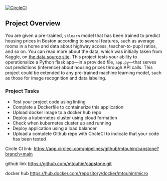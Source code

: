[![CircleCI](https://dl.circleci.com/status-badge/img/gh/mtouhin/project-ml-microservice-kubernetes/tree/main.svg?style=svg)](https://dl.circleci.com/status-badge/redirect/gh/mtouhin/project-ml-microservice-kubernetes/tree/main)


## Project Overview

You are given a pre-trained, `sklearn` model that has been trained to predict housing prices in Boston according to several features, such as average rooms in a home and data about highway access, teacher-to-pupil ratios, and so on. You can read more about the data, which was initially taken from Kaggle, on [the data source site](https://www.kaggle.com/c/boston-housing). This project tests your ability to operationalize a Python flask app—in a provided file, `app.py`—that serves out predictions (inference) about housing prices through API calls. This project could be extended to any pre-trained machine learning model, such as those for image recognition and data labeling.

### Project Tasks

* Test your project code using linting
* Complete a Dockerfile to containerize this application
* Upload docker image to a docker hub repo
* Deploy a kubernetes cluster using cloud formation
* Check when kubernetes cluster up and running
* Deploy application using a load balancer
* Upload a complete Github repo with CircleCI to indicate that your code has been tested

Circle CI link:
https://app.circleci.com/pipelines/github/mtouhin/capstone?branch=main

github link
https://github.com/mtouhin/capstone.git

docker hub
https://hub.docker.com/repository/docker/mtouhin/micro

